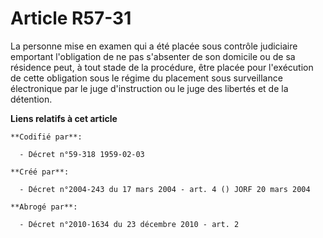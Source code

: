 # Article R57-31

La personne mise en examen qui a été placée sous contrôle judiciaire emportant l'obligation de ne pas s'absenter de son
domicile ou de sa résidence peut, à tout stade de la procédure, être placée pour l'exécution de cette obligation sous le
régime du placement sous surveillance électronique par le juge d'instruction ou le juge des libertés et de la détention.

**Liens relatifs à cet article**

	**Codifié par**:

	  - Décret n°59-318 1959-02-03

	**Créé par**:

	  - Décret n°2004-243 du 17 mars 2004 - art. 4 () JORF 20 mars 2004

	**Abrogé par**:

	  - Décret n°2010-1634 du 23 décembre 2010 - art. 2
